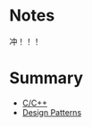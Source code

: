 # Notes

冲！！！

# Summary

* [C/C++](c_cpp/README.md)
* [Design Patterns](design_patterns/README.md)
